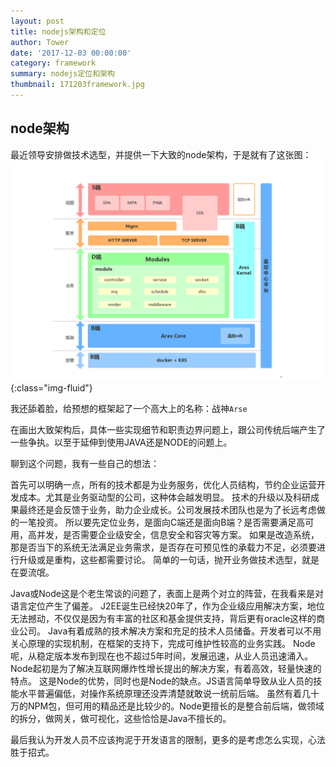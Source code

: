 ```yaml
---
layout: post
title: nodejs架构和定位
author: Tower
date: '2017-12-03 00:00:00'
category: framework
summary: nodejs定位和架构
thumbnail: 171203framework.jpg
---
```


## node架构

最近领导安排做技术选型，并提供一下大致的node架构，于是就有了这张图：
![deploy using travis](/assets/img/posts/171203framework1.jpg){:class="img-fluid"}

我还舔着脸，给预想的框架起了一个高大上的名称：战神`Arse`

在画出大致架构后，具体一些实现细节和职责边界问题上，跟公司传统后端产生了一些争执。以至于延伸到使用JAVA还是NODE的问题上。

聊到这个问题，我有一些自己的想法：

首先可以明确一点，所有的技术都是为业务服务，优化人员结构，节约企业运营开发成本。尤其是业务驱动型的公司，这种体会越发明显。
技术的升级以及科研成果最终还是会反馈于业务，助力企业成长。公司发展技术团队也是为了长远考虑做的一笔投资。
所以要先定位业务，是面向C端还是面向B端？是否需要满足高可用，高并发，是否需要企业级安全，信息安全和容灾等方案。
如果是改造系统，那是否当下的系统无法满足业务需求，是否存在可预见性的承载力不足，必须要进行升级或是重构，这些都需要讨论。
简单的一句话，抛开业务做技术选型，就是在耍流氓。

Java或Node这是个老生常谈的问题了，表面上是两个对立的阵营，在我看来是对语言定位产生了偏差。
J2EE诞生已经快20年了，作为企业级应用解决方案，地位无法撼动，不仅仅是因为有丰富的社区和基金提供支持，背后更有oracle这样的商业公司。
Java有着成熟的技术解决方案和充足的技术人员储备。开发者可以不用关心原理的实现机制，在框架的支持下，完成可维护性较高的业务实践。
Node呢，从稳定版本发布到现在也不超过5年时间，发展迅速，从业人员迅速涌入。Node起初是为了解决互联网爆炸性增长提出的解决方案，有着高效，轻量快速的特点。
这是Node的优势，同时也是Node的缺点。JS语言简单导致从业人员的技能水平普遍偏低，对操作系统原理还没弄清楚就敢说一统前后端。
虽然有着几十万的NPM包，但可用的精品还是比较少的。Node更擅长的是整合前后端，做领域的拆分，做网关，做可视化，这些恰恰是Java不擅长的。

最后我认为开发人员不应该拘泥于开发语言的限制，更多的是考虑怎么实现，心法胜于招式。